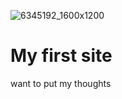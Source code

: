 ![6345192_1600x1200](https://user-images.githubusercontent.com/94058334/148928342-e551e9e5-0cb2-4922-8415-95bd28484a65.jpg)
# My first site

want to put my thoughts 
